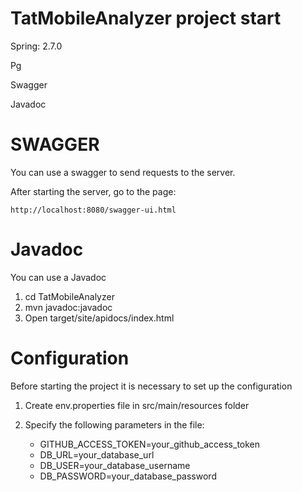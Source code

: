 # TatMobileAnalyzer project start
Spring: 2.7.0

Pg

Swagger

Javadoc

# SWAGGER
You can use a swagger to send requests to the server.

After starting the server, go to the page:
```
http://localhost:8080/swagger-ui.html
````

# Javadoc

You can use a Javadoc

1) cd TatMobileAnalyzer
2) mvn javadoc:javadoc
3) Open target/site/apidocs/index.html

# Configuration

Before starting the project it is necessary to set up the configuration

1) Create env.properties file in src/main/resources folder
2) Specify the following parameters in the file:

   - GITHUB_ACCESS_TOKEN=your_github_access_token
   - DB_URL=your_database_url
   - DB_USER=your_database_username
   - DB_PASSWORD=your_database_password


